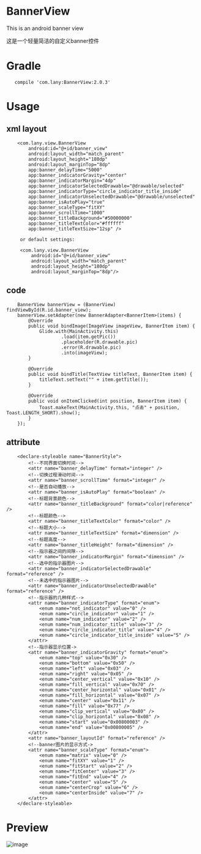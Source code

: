 # BannerView
This is an android banner view


这是一个轻量简洁的自定义banner控件

# Gradle
       compile 'com.lany:BannerView:2.0.3'
# Usage
## xml layout
        <com.lany.view.BannerView
            android:id="@+id/banner_view"
            android:layout_width="match_parent"
            android:layout_height="180dp"
            android:layout_marginTop="8dp"
            app:banner_delayTime="5000"
            app:banner_indicatorGravity="center"
            app:banner_indicatorMargin="4dp"
            app:banner_indicatorSelectedDrawable="@drawable/selected"
            app:banner_indicatorType="circle_indicator_title_inside"
            app:banner_indicatorUnselectedDrawable="@drawable/unselected"
            app:banner_isAutoPlay="true"
            app:banner_scaleType="fitXY"
            app:banner_scrollTime="1000"
            app:banner_titleBackground="#50000000"
            app:banner_titleTextColor="#ffffff"
            app:banner_titleTextSize="12sp" />
            
         or default settings:
         
         <com.lany.view.BannerView
             android:id="@+id/banner_view"
             android:layout_width="match_parent"
             android:layout_height="180dp"
             android:layout_marginTop="8dp"/>
 ## code         
            
        BannerView bannerView = (BannerView) findViewById(R.id.banner_view);    
        bannerView.setAdapter(new BannerAdapter<BannerItem>(items) {
            @Override
            public void bindImage(ImageView imageView, BannerItem item) {
                Glide.with(MainActivity.this)
                        .load(item.getPic())
                        .placeholder(R.drawable.pic)
                        .error(R.drawable.pic)
                        .into(imageView);
            }

            @Override
            public void bindTitle(TextView titleText, BannerItem item) {
                titleText.setText("" + item.getTitle());
            }

            @Override
            public void onItemClicked(int position, BannerItem item) {
                Toast.makeText(MainActivity.this, "点击" + position, Toast.LENGTH_SHORT).show();
            }
        });
## attribute       
        <declare-styleable name="BannerStyle">
            <!--不同界面切换时间-->
            <attr name="banner_delayTime" format="integer" />
            <!--切换过程滑动时间-->
            <attr name="banner_scrollTime" format="integer" />
            <!--是否自动播放-->
            <attr name="banner_isAutoPlay" format="boolean" />
            <!--标题背景颜色-->
            <attr name="banner_titleBackground" format="color|reference" />
            <!--标题颜色-->
            <attr name="banner_titleTextColor" format="color" />
            <!--标题大小-->
            <attr name="banner_titleTextSize" format="dimension" />
            <!--标题高度-->
            <attr name="banner_titleHeight" format="dimension" />
            <!--指示器之间的间隙-->
            <attr name="banner_indicatorMargin" format="dimension" />
            <!--选中的指示器图片-->
            <attr name="banner_indicatorSelectedDrawable" format="reference" />
            <!--未选中的指示器图片-->
            <attr name="banner_indicatorUnselectedDrawable" format="reference" />
            <!--指示器的几种样式-->
            <attr name="banner_indicatorType" format="enum">
                <enum name="not_indicator" value="0" />
                <enum name="circle_indicator" value="1" />
                <enum name="num_indicator" value="2" />
                <enum name="num_indicator_title" value="3" />
                <enum name="circle_indicator_title" value="4" />
                <enum name="circle_indicator_title_inside" value="5" />
            </attr>
            <!--指示器显示位置->
            <attr name="banner_indicatorGravity" format="enum">
                <enum name="top" value="0x30" />
                <enum name="bottom" value="0x50" />
                <enum name="left" value="0x03" />
                <enum name="right" value="0x05" />
                <enum name="center_vertical" value="0x10" />
                <enum name="fill_vertical" value="0x70" />
                <enum name="center_horizontal" value="0x01" />
                <enum name="fill_horizontal" value="0x07" />
                <enum name="center" value="0x11" />
                <enum name="fill" value="0x77" />
                <enum name="clip_vertical" value="0x80" />
                <enum name="clip_horizontal" value="0x08" />
                <enum name="start" value="0x00800003" />
                <enum name="end" value="0x00800005" />
            </attr>
            <attr name="banner_layoutId" format="reference" />
            <!--banner图片的显示方式->
            <attr name="banner_scaleType" format="enum">
                <enum name="matrix" value="0" />
                <enum name="fitXY" value="1" />
                <enum name="fitStart" value="2" />
                <enum name="fitCenter" value="3" />
                <enum name="fitEnd" value="4" />
                <enum name="center" value="5" />
                <enum name="centerCrop" value="6" />
                <enum name="centerInside" value="7" />
            </attr>
        </declare-styleable>
# Preview
![image](https://github.com/lany192/BannerView/raw/master/preview/pic.png)

